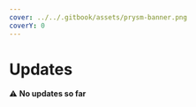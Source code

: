 ```yaml
---
cover: ../../.gitbook/assets/prysm-banner.png
coverY: 0
---
```


# Updates

⚠️ **No updates so far**
